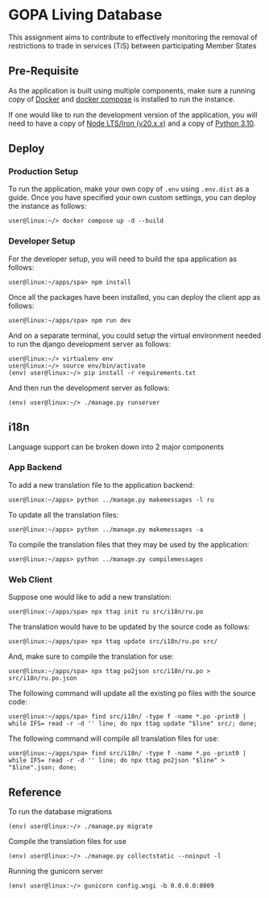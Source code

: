# GOPA Living Database

This assignment aims to contribute to effectively monitoring the removal of restrictions to trade in services (TiS) between participating Member States

## Pre-Requisite

As the application is built using multiple components, make sure a running copy of [Docker][1] and [docker compose][2] is installed to run the instance.

If one would like to run the development version of the application, you will need to have a copy of [Node LTS/Iron (v20.x.x)][3] and a copy of [Python 3.10][4].

## Deploy

### Production Setup

To run the application, make your own copy of `.env` using `.env.dist` as a guide. Once you have specified your own custom settings, you can deploy the instance as follows:

    user@linux:~/> docker compose up -d --build

### Developer Setup

For the developer setup, you will need to build the spa application as follows:

    user@linux:~/apps/spa> npm install

Once all the packages have been installed, you can deploy the client app as follows:

    user@linux:~/apps/spa> npm run dev

And on a separate terminal, you could setup the virtual environment needed to run the django development server as follows:

    user@linux:~/> virtualenv env
    user@linux:~/> source env/bin/activate
    (env) user@linux:~/> pip install -r requirements.txt

And then run the development server as follows:

    (env) user@linux:~/> ./manage.py runserver

## i18n

Language support can be broken down into 2 major components

### App Backend

To add a new translation file to the application backend:

    user@linux:~/apps> python ../manage.py makemessages -l ru

To update all the translation files:

    user@linux:~/apps> python ../manage.py makemessages -a

To compile the translation files that they may be used by the application:

    user@linux:~/apps> python ../manage.py compilemessages

### Web Client

Suppose one would like to add a new translation:

    user@linux:~/apps/spa> npx ttag init ru src/i18n/ru.po

The translation would have to be updated by the source code as follows:

    user@linux:~/apps/spa> npx ttag update src/i18n/ru.po src/

And, make sure to compile the translation for use:

    user@linux:~/apps/spa> npx ttag po2json src/i18n/ru.po > src/i18n/ru.po.json

The following command will update all the existing po files with the source code:

    user@linux:~/apps/spa> find src/i18n/ -type f -name *.po -print0 | while IFS= read -r -d '' line; do npx ttag update "$line" src/; done;

The following command will compile all translation files for use:

    user@linux:~/apps/spa> find src/i18n/ -type f -name *.po -print0 | while IFS= read -r -d '' line; do npx ttag po2json "$line" > "$line".json; done;

## Reference

To run the database migrations

    (env) user@linux:~/> ./manage.py migrate

Compile the translation files for use

    (env) user@linux:~/> ./manage.py collectstatic --noinput -l

Running the gunicorn server

    (env) user@linux:~/> gunicorn config.wsgi -b 0.0.0.0:8009



[1]:  https://docs.docker.com/engine/install/
[2]:  https://docs.docker.com/compose/install/
[3]:  https://nodejs.org/en/download/package-manager
[4]:  https://realpython.com/installing-python/
